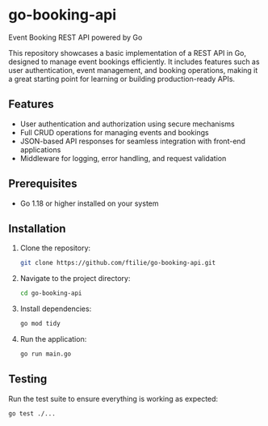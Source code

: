 # go-booking-api
Event Booking REST API powered by Go

This repository showcases a basic implementation of a REST API in Go, designed to manage event bookings efficiently. It includes features such as user authentication, event management, and booking operations, making it a great starting point for learning or building production-ready APIs.

## Features
- User authentication and authorization using secure mechanisms
- Full CRUD operations for managing events and bookings
- JSON-based API responses for seamless integration with front-end applications
- Middleware for logging, error handling, and request validation

## Prerequisites
- Go 1.18 or higher installed on your system

## Installation
1. Clone the repository:
    ```bash
    git clone https://github.com/ftilie/go-booking-api.git
    ```
2. Navigate to the project directory:
    ```bash
    cd go-booking-api
    ```
3. Install dependencies:
    ```bash
    go mod tidy
    ```
4. Run the application:
    ```bash
    go run main.go
    ```

## Testing
Run the test suite to ensure everything is working as expected:
```bash
go test ./...
```
